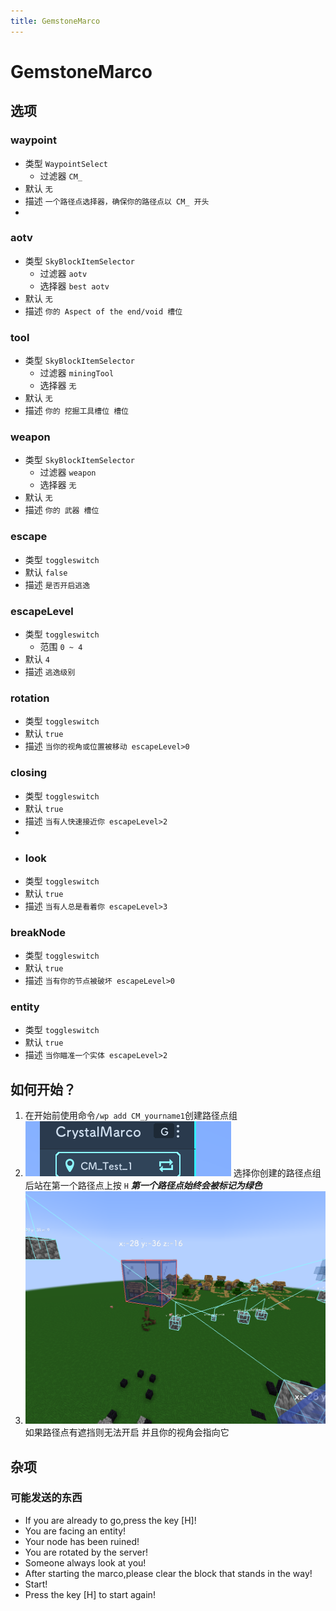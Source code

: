 ```yaml
---
title: GemstoneMarco
---
```

# GemstoneMarco
## 选项
### waypoint
- 类型 `WaypointSelect`
  - 过滤器 `CM_`
- 默认 `无`
- 描述 `一个路径点选择器，确保你的路径点以 CM_ 开头`
- 
### aotv
- 类型 `SkyBlockItemSelector`
  - 过滤器 `aotv`
  - 选择器 `best aotv`
- 默认 `无`
- 描述 `你的 Aspect of the end/void 槽位`

### tool
- 类型 `SkyBlockItemSelector`
  - 过滤器 `miningTool`
  - 选择器 `无`
- 默认 `无`
- 描述 `你的 挖掘工具槽位 槽位`

### weapon
- 类型 `SkyBlockItemSelector`
    - 过滤器 `weapon`
    - 选择器 `无`
- 默认 `无`
- 描述 `你的 武器 槽位`

### escape
- 类型 `toggleswitch`
- 默认 `false`
- 描述 `是否开启逃逸`

### escapeLevel
- 类型 `toggleswitch`
  - 范围 `0 ~ 4`
- 默认 `4`
- 描述 `逃逸级别`

### rotation
- 类型 `toggleswitch`
- 默认 `true`
- 描述 `当你的视角或位置被移动 escapeLevel>0`

### closing
- 类型 `toggleswitch`
- 默认 `true`
- 描述 `当有人快速接近你 escapeLevel>2`
- 
- ### look
- 类型 `toggleswitch`
- 默认 `true`
- 描述 `当有人总是看着你 escapeLevel>3`

### breakNode
- 类型 `toggleswitch`
- 默认 `true`
- 描述 `当有你的节点被破坏 escapeLevel>0`

### entity
- 类型 `toggleswitch`
- 默认 `true`
- 描述 `当你瞄准一个实体 escapeLevel>2`

## 如何开始？
1. 在开始前使用命令`/wp add CM_yourname1`创建路径点组
2. ![img.png](../imgs/gm1.png) 选择你创建的路径点组后站在第一个路径点上按 `H` **_第一个路径点始终会被标记为绿色_**
3. ![img.png](../imgs/cm2.png) 如果路径点有遮挡则无法开启 并且你的视角会指向它

## 杂项
### 可能发送的东西
- If you are already to go,press the key [H]!
- You are facing an entity!
- Your node has been ruined!
- You are rotated by the server!
- Someone always look at you!
- After starting the marco,please clear the block that stands in the way!
- Start!
- Press the key [H] to start again!
   

